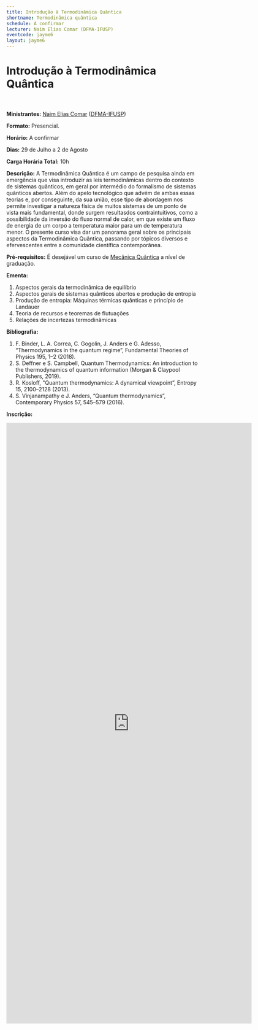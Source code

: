 ```yaml
---
title: Introdução à Termodinâmica Quântica
shortname: Termodinâmica quântica
schedule: A confirmar
lecturer: Naim Elias Comar (DFMA-IFUSP)
eventcode: jayme6
layout: jayme6
---
```

# Introdução à Termodinâmica Quântica <br><br>

**Ministrantes:** [Naim Elias Comar](http://lattes.cnpq.br/9945170597447230) ([DFMA-IFUSP](https://portal.if.usp.br/ifusp/))

**Formato:** Presencial.

**Horário:** A confirmar

**Dias:** 29 de Julho a 2 de Agosto

**Carga Horária Total:** 10h

**Descrição:** A Termodinâmica Quântica é um campo de pesquisa ainda em emergência que visa introduzir as leis termodinâmicas dentro do contexto de sistemas quânticos, em geral por intermédio do formalismo de sistemas quânticos abertos. Além do apelo tecnológico que advém de ambas essas teorias e, por conseguinte, da sua união, esse tipo de abordagem nos permite investigar a natureza física de muitos sistemas de um ponto de vista mais fundamental, donde surgem resultasdos contraintuitivos, como a possibilidade da inversão do fluxo normal de calor, em que existe um fluxo de energia de um corpo a temperatura maior para um de temperatura menor. O presente curso visa dar um panorama geral sobre os principais aspectos da Termodinâmica Quântica, passando por tópicos diversos e efervescentes entre a comunidade científica contemporânea. 

**Pré-requisitos:** É desejável um curso de [Mecânica Quântica](https://uspdigital.usp.br/jupiterweb/obterDisciplina?nomdis=&sgldis=4302403) a nível de graduação.

**Ementa:** 

1. Aspectos gerais da termodinâmica de equilíbrio
2. Aspectos gerais de sistemas quânticos abertos e produção de entropia
3. Produção de entropia: Máquinas térmicas quânticas e princípio de Landauer
4. Teoria de recursos e teoremas de flutuações
5. Relações de incertezas termodinâmicas

**Bibliografia:**

1. F. Binder, L. A. Correa, C. Gogolin, J. Anders e G. Adesso, “Thermodynamics in the quantum regime”, Fundamental Theories of Physics 195, 1–2 (2018).
2. S. Deffner e S. Campbell, Quantum Thermodynamics: An introduction to the thermodynamics of quantum information (Morgan & Claypool Publishers, 2019).
3. R. Kosloff, "Quantum thermodynamics: A dynamical viewpoint”, Entropy 15, 2100–2128 (2013).
4. S. Vinjanampathy e J. Anders, “Quantum thermodynamics”, Contemporary Physics 57, 545–579
(2016).

**Inscrição:**

<iframe src="https://docs.google.com/forms/d/e/1FAIpQLSekwnkxCQm0HM3BLkG3Idg0TFvRDA5w4CEs1B_9t-Li8-dCRQ/viewform?embedded=true" width="640" height="1567" frameborder="0" marginheight="0" marginwidth="0">Loading…</iframe>
